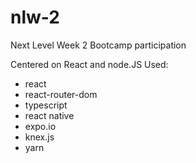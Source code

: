 # nlw-2
Next Level Week 2 Bootcamp participation

Centered on React and node.JS
Used:
  - react
  - react-router-dom
  - typescript
  - react native
  - expo.io
  - knex.js
  - yarn
